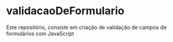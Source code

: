 # validacaoDeFormulario
 Este repositório, consiste em criação de validação de campos de formulários com JavaScript
